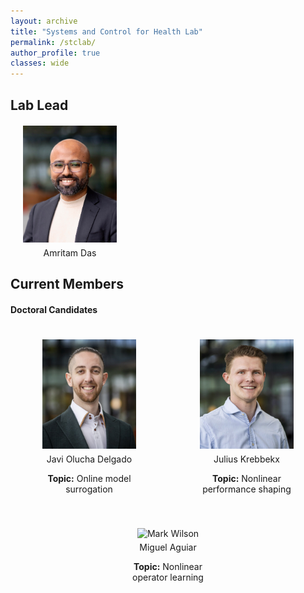 ```yaml
---
layout: archive
title: "Systems and Control for Health Lab"
permalink: /stclab/
author_profile: true
classes: wide
---
```


<style>
.member-container {
  display: flex;
  flex-wrap: wrap;
  justify-content: space-around; /* Adjust spacing as necessary */
}

.member {
  text-align: center; /* Center the text below the images */
  margin: 20px; /* Space between each member */
  width: 150px; /* Set a width for the member boxes */
}

.member img {
  max-width: 100%; /* Ensure images are responsive */
  height: auto; /* Maintain aspect ratio */
}
.name {
  font-weight: normal; /* Make the font normal, not bold */
  font-size: 14px; /* Make the font smaller */
  margin-top: 5px; /* Reduce space above the name */
}
</style>



## Lab Lead 

  <div class="member">
    <img src="/assets/amritam.jpg" alt="John Doe" />
    <h3 class="name">Amritam Das</h3>
  </div>

## Current Members

#### Doctoral Candidates



<div class="member-container">
  
  <div class="member">
    <img src="/assets/members/Javi.jpg" alt="Javi" />
    <h3 class="name">Javi Olucha Delgado</h3>
   <h3 class="name"><strong>Topic:</strong> Online model surrogation</h3>
  </div>

  <div class="member">
    <img src="/assets/members/Julius.jpg" alt="Julius" />
    <h3 class="name">Julius Krebbekx</h3>
   <h3 class="name"><strong>Topic:</strong> Nonlinear performance shaping</h3>
  </div>

  <div class="member">
    <img src="/assets/2022Illinois.jpg" alt="Mark Wilson" />
    <h3 class="name">Miguel Aguiar</h3>
   <h3 class="name"><strong>Topic:</strong> Nonlinear operator learning</h3>
  </div>

  <!-- Add more members as needed -->

</div>

<!--You can download a PDF copy of my CV [here](/files/AmritamCV.pdf).-->
